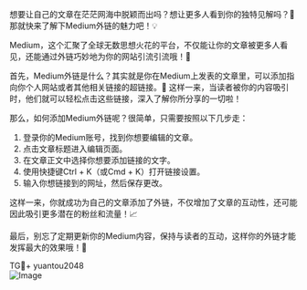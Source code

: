 想要让自己的文章在茫茫网海中脱颖而出吗？想让更多人看到你的独特见解吗？🚀 那就快来了解下Medium外链的魅力吧！💡

Medium，这个汇聚了全球无数思想火花的平台，不仅能让你的文章被更多人看见，还能通过外链巧妙地为你的网站引流引流哦！🎯

首先，Medium外链是什么？其实就是你在Medium上发表的文章里，可以添加指向你个人网站或者其他相关链接的超链接。🔗 这样一来，当读者被你的内容吸引时，他们就可以轻松点击这些链接，深入了解你所分享的一切啦！

那么，如何添加Medium外链呢？很简单，只需要按照以下几步走：
1. 登录你的Medium账号，找到你想要编辑的文章。
2. 点击文章标题进入编辑页面。
3. 在文章正文中选择你想要添加链接的文字。
4. 使用快捷键Ctrl + K（或Cmd + K）打开链接设置。
5. 输入你想链接到的网址，然后保存更改。

这样一来，你就成功为自己的文章添加了外链，不仅增加了文章的互动性，还可能因此吸引更多潜在的粉丝和流量！📈

最后，别忘了定期更新你的Medium内容，保持与读者的互动，这样你的外链才能发挥最大的效果哦！🌟

TG💪+ yuantou2048  
![Image](https://github.com/user-attachments/assets/42a5a4a5-fea9-4a1d-8aa0-73e57e430cca)
